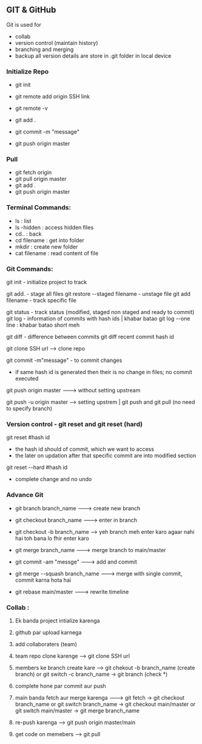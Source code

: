 ## GIT & GitHub
Git is used for
- collab
- version control (maintain history)
- branching and merging
- backup all version details are store in .git folder in local device

### Initialize Repo
- git init
- git remote add origin SSH link
- git remote -v

- git add .
- git commit -m "message"
- git push origin master

### Pull
- git fetch origin
- git pull origin master
- git add .
- git push origin master


### Terminal Commands:
- ls : list
- ls -hidden : access hidden files
- cd.. :  back
- cd filename : get into folder
- mkdir : create new folder
- cat filename : read content of file

### Git Commands:

git init - initialize project to track

git add. - stage all files
git restore --staged filename - unstage file
git add filename - track specific file

git status - track status (modified, staged non staged and ready to commit)
git log - information of commits with hash ids | khabar batao
git log --one line : khabar batao short meh

git diff - difference between commits 
git diff recent commit hash id 

git clone SSH url --> clone repo

git commit -m"message" - to commit changes 
- if same hash id is generated then their is no change in files; no commit executed


git push origin master ---> without setting upstream

git push -u origin master --> setting upstrem | git push and git pull (no need to specify branch)


### Version control - git reset and git reset (hard)
git reset #hash id
- the hash id should of commit, which we want to access
- the later on updation after that specific commit are into modified section

git reset --hard #hash id
- complete change and no undo


### Advance Git 
- git branch branch_name ---> create new branch
- git checkout branch_name ---> enter in branch


- git checkout -b branch_name --> yeh branch meh enter karo agaar nahi hai toh bana lo fhir enter karo

- git merge branch_name ---> merge branch to main/master


- git commit -am "messge" ---> add and commit
- git merge --squash branch_name ---> merge with single commit, commit karna hota hai
- git rebase main/master ---> rewrite timeline


### Collab :

1. Ek banda project intialize karenga
2. github par upload karnega
3. add collaboraters (team)
4. team repo clone karenge --> git clone SSH url
5. members ke branch create kare --> git chekout -b branch_name (create branch) or git switch -c branch_name -> git branch (check *)

6. complete hone par commit aur push
7. main banda fetch aur merge karenga ---> git fetch -> git checkout branch_name or git switch branch_name -> git checkout main/master or git switch main/master -> git merge branch_name
8. re-push karenga --> git push origin master/main
9. get code on memebers --> git pull


